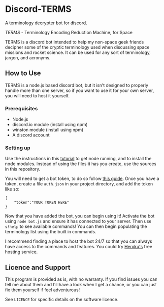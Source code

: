 # Discord-TERMS
A terminology decrypter bot for discord.

*TERMS* - Terminology Encoding Reduction Machine, for Space

TERMS is a discord bot intended to help my non-space geek friends decipher some of the cryptic terminology used when discussing space missions and rocket science.
It can be used for any sort of terminology, jargon, and acronyms.

## How to Use
TERMS is a node.js based discord bot, but it isn't designed to properly handle more than one server, so if you want to use it for your own server, you will need to host it yourself.

### Prerequisites
- Node.js
- discord.io module (install using npm)
- winston module (install using npm)
- A discord account

### Setting up

Use the instructions in this [tutorial](https://medium.com/davao-js/tutorial-creating-a-simple-discord-bot-9465a2764dc0) to get node running, and to install the node modules. Instead of using the files it has you create, use the sources in this repository.

You will need to get a bot token, to do so follow [this guide](https://medium.com/davao-js/tutorial-creating-a-simple-discord-bot-9465a2764dc0). Once you have a token, create a file `auth.json` in your project directory, and add the token like so:
```
{
    "token":"YOUR TOKEN HERE"
}
```

Now that you have added the bot, you can begin using it! Activate the bot using `node bot.js` and ensure it has connected to your server. Then use `s!help` to see available commands! You can then begin populating the terminology list using the built in commands.

I recommend finding a place to host the bot 24/7 so that you can always have access to the commands and features. You could try [Heroku's](https://devcenter.heroku.com/articles/getting-started-with-nodejs) free hosting service.

## Licence and Support
This program is provided as is, with no warranty. If you find issues you can tell me about them and I'll have a look when I get a chance, or you can just fix them yourself if feel adventurous!

See `LICENCE` for specific details on the software licence.

